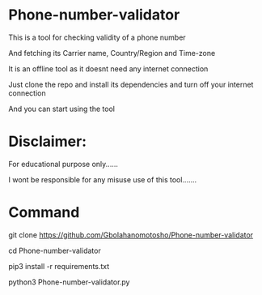 # Phone-number-validator



  This is a tool for checking validity of a phone number

 
  And fetching its Carrier name, Country/Region and Time-zone

 
  It is an offline tool as it doesnt need any internet connection


  Just clone the repo and install its dependencies and turn off your internet connection


  And you can start using the tool



# Disclaimer:





  For educational purpose only......
  
  

  I wont be responsible for any misuse use of this tool.......




# Command




 git clone https://github.com/Gbolahanomotosho/Phone-number-validator





 cd Phone-number-validator




 pip3 install -r requirements.txt




 python3 Phone-number-validator.py
